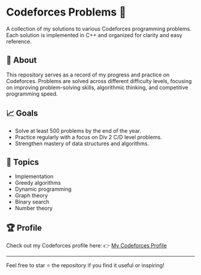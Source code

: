 # Codeforces Problems 🤔

A collection of my solutions to various Codeforces programming problems. Each solution is implemented in C++ and organized for clarity and easy reference.

## 🧠 About

This repository serves as a record of my progress and practice on Codeforces. Problems are solved across different difficulty levels, focusing on improving problem-solving skills, algorithmic thinking, and competitive programming speed.

## 📈 Goals

* Solve at least 500 problems by the end of the year.
* Practice regularly with a focus on Div 2 C/D level problems.
* Strengthen mastery of data structures and algorithms.

## 🧩 Topics 

* Implementation
* Greedy algorithms
* Dynamic programming
* Graph theory
* Binary search
* Number theory

## 🏆 Profile

Check out my Codeforces profile here:
👉 [My Codeforces Profile](https://codeforces.com/profile/JovanW)

---

Feel free to star ⭐ the repository if you find it useful or inspiring!

